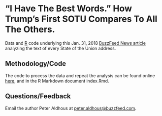 # “I Have The Best Words.” How Trump’s First SOTU Compares To All The Others.

Data and [R](https://www.r-project.org/) code underlying this Jan. 31, 2018 [BuzzFeed News article](https://www.buzzfeed.com/peteraldhous/trump-state-of-the-union-words) analyzing the text of every State of the Union address.

## Methodology/Code

The code to process the data and repeat the analysis can be found online [here](https://buzzfeednews.github.io/2018-01-trump-state-of-the-union), and in the R Markdown document index.Rmd.


## Questions/Feedback

Email the author Peter Aldhous at peter.aldhous@buzzfeed.com.